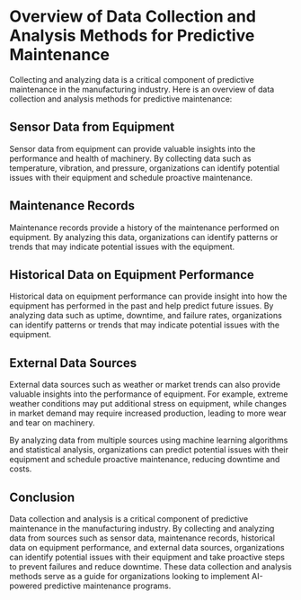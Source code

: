 Overview of Data Collection and Analysis Methods for Predictive Maintenance
================================================================================================================================================

Collecting and analyzing data is a critical component of predictive maintenance in the manufacturing industry. Here is an overview of data collection and analysis methods for predictive maintenance:

Sensor Data from Equipment
--------------------------

Sensor data from equipment can provide valuable insights into the performance and health of machinery. By collecting data such as temperature, vibration, and pressure, organizations can identify potential issues with their equipment and schedule proactive maintenance.

Maintenance Records
-------------------

Maintenance records provide a history of the maintenance performed on equipment. By analyzing this data, organizations can identify patterns or trends that may indicate potential issues with the equipment.

Historical Data on Equipment Performance
----------------------------------------

Historical data on equipment performance can provide insight into how the equipment has performed in the past and help predict future issues. By analyzing data such as uptime, downtime, and failure rates, organizations can identify patterns or trends that may indicate potential issues with the equipment.

External Data Sources
---------------------

External data sources such as weather or market trends can also provide valuable insights into the performance of equipment. For example, extreme weather conditions may put additional stress on equipment, while changes in market demand may require increased production, leading to more wear and tear on machinery.

By analyzing data from multiple sources using machine learning algorithms and statistical analysis, organizations can predict potential issues with their equipment and schedule proactive maintenance, reducing downtime and costs.

Conclusion
----------

Data collection and analysis is a critical component of predictive maintenance in the manufacturing industry. By collecting and analyzing data from sources such as sensor data, maintenance records, historical data on equipment performance, and external data sources, organizations can identify potential issues with their equipment and take proactive steps to prevent failures and reduce downtime. These data collection and analysis methods serve as a guide for organizations looking to implement AI-powered predictive maintenance programs.
